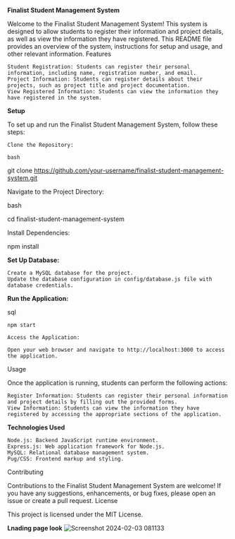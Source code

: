 **Finalist Student Management System**

Welcome to the Finalist Student Management System! This system is designed to allow students to register their information and project details, as well as view the information they have registered.
This README file provides an overview of the system, instructions for setup and usage, and other relevant information.
Features

    Student Registration: Students can register their personal information, including name, registration number, and email.
    Project Information: Students can register details about their projects, such as project title and project documentation.
    View Registered Information: Students can view the information they have registered in the system.

**Setup**

To set up and run the Finalist Student Management System, follow these steps:

    Clone the Repository:

    bash

git clone https://github.com/your-username/finalist-student-management-system.git

Navigate to the Project Directory:

bash

cd finalist-student-management-system

Install Dependencies:

npm install

**Set Up Database:**

    Create a MySQL database for the project.
    Update the database configuration in config/database.js file with  database credentials.

**Run the Application:**

sql

    npm start

    Access the Application:

    Open your web browser and navigate to http://localhost:3000 to access the application.

Usage

Once the application is running, students can perform the following actions:

    Register Information: Students can register their personal information and project details by filling out the provided forms.
    View Information: Students can view the information they have registered by accessing the appropriate sections of the application.

**Technologies Used**

    Node.js: Backend JavaScript runtime environment.
    Express.js: Web application framework for Node.js.
    MySQL: Relational database management system.
    Pug/CSS: Frontend markup and styling.

Contributing

Contributions to the Finalist Student Management System are welcome! If you have any suggestions, enhancements, or bug fixes, please open an issue or create a pull request.
License


This project is licensed under the MIT License.



**Lnading page look**
![Screenshot 2024-02-03 081133](https://github.com/BassoSulle/Finalist-Project-Management-System--FPMS-/assets/104014821/6c99374a-67d9-4fc5-8b12-fc24a9a303b6)





